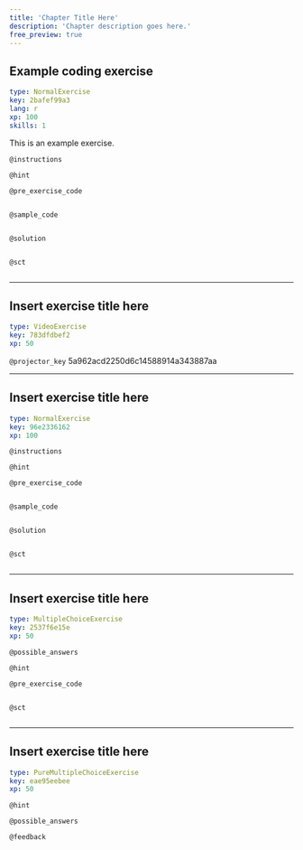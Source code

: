 ```yaml
---
title: 'Chapter Title Here'
description: 'Chapter description goes here.'
free_preview: true
---
```


## Example coding exercise

```yaml
type: NormalExercise
key: 2bafef99a3
lang: r
xp: 100
skills: 1
```

This is an example exercise.

`@instructions`


`@hint`


`@pre_exercise_code`
```{r}

```

`@sample_code`
```{r}

```

`@solution`
```{r}

```

`@sct`
```{r}

```

---

## Insert exercise title here

```yaml
type: VideoExercise
key: 783dfdbef2
xp: 50
```

`@projector_key`
5a962acd2250d6c14588914a343887aa

---

## Insert exercise title here

```yaml
type: NormalExercise
key: 96e2336162
xp: 100
```



`@instructions`


`@hint`


`@pre_exercise_code`
```{r}

```

`@sample_code`
```{r}

```

`@solution`
```{r}

```

`@sct`
```{r}

```

---

## Insert exercise title here

```yaml
type: MultipleChoiceExercise
key: 2537f6e15e
xp: 50
```



`@possible_answers`


`@hint`


`@pre_exercise_code`
```{r}

```

`@sct`
```{r}

```

---

## Insert exercise title here

```yaml
type: PureMultipleChoiceExercise
key: eae95eebee
xp: 50
```



`@hint`


`@possible_answers`


`@feedback`
